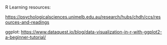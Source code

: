 R Learning resources: 

https://psychologicalsciences.unimelb.edu.au/research/hubs/chdh/ccs/resources-and-readings

ggplot: 
https://www.dataquest.io/blog/data-visualization-in-r-with-ggplot2-a-beginner-tutorial/
